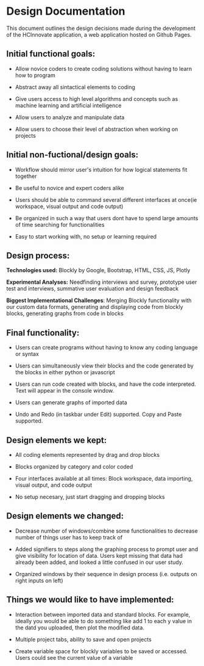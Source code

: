 # Design Documentation
This document outlines the design decisions made during the development of the HCInnovate application, a web application hosted on Github Pages. 


## Initial functional goals: ##

 * Allow novice coders to create coding solutions without having to learn how to program
  
 * Abstract away all sintactical elements to coding
  
 * Give users access to high level algorithms and concepts such as machine learning and artificial intelligence
  
 * Allow users to analyze and manipulate data 
  
 * Allow users to choose their level of abstraction when working on projects
  

## Initial non-fuctional/design goals: ##
  
 * Workflow should mirror user's intuition for how logical statements fit together
  
 * Be useful to novice and expert coders alike
  
 * Users should be able to command several different interfaces at once(ie workspace, visual output and code output)
  
 * Be organized in such a way that users dont have to spend large amounts of time searching for functionalities
  
 * Easy to start working with, no setup or learning required
  
  
## Design process: ##

  **Technologies used:** Blockly by Google, Bootstrap, HTML, CSS, JS, Plotly
  
  **Experimental Analyses:** Needfinding interviews and survey, prototype user test and interviews, summative user evaluation and design feedback
  
  **Biggest Implementational Challenges**: Merging Blockly functionality with our custom data formats, generating and displaying code from blockly blocks, generating graphs from code in blocks
  
  
## Final functionality: ##
  
 * Users can create programs without having to know any coding language or syntax
  
 * Users can simultaneously view their blocks and the code generated by the blocks in either python or javascript
 
 * Users can run code created with blocks, and have the code interpreted. Text will appear in the console window.
  
 * Users can generate graphs of imported data
 
 * Undo and Redo (in taskbar under Edit) supported. Copy and Paste supported.
 
 
  
  
## Design elements we kept: ##
  
 * All coding elements represented by drag and drop blocks
  
 * Blocks organized by category and color coded
  
 * Four interfaces available at all times: Block workspace, data importing, visual output, and code output
  
 * No setup necesary, just start dragging and dropping blocks
 
  
## Design elements we changed: ##
  
 * Decrease number of windows/combine some functionalities to decrease number of things user has to keep track of
  
 * Added signifiers to steps along the graphing process to prompt user and give visibility for location of data. Users kept missing that data had already been added, and looked a little confused in our user study.
  
 * Organized windows by their sequence in design process (i.e. outputs on right inputs on left)
  
  
## Things we would like to have implemented: ##
  
 * Interaction between imported data and standard blocks. For example, ideally you would be able to do something like add 1 to each y value in the datd you uploaded, then plot the modified data.
  
 * Multiple project tabs, ability to save and open projects
 
 * Create variable space for blockly variables to be saved or accessed. Users could see the current value of a variable
  
  

  


